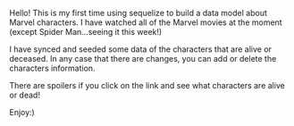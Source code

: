 Hello! This is my first time using sequelize to build a data model about Marvel characters.
I have watched all of the Marvel movies at the moment (except Spider Man...seeing it this week!)

I have synced and seeded some data of the characters that are alive or deceased.
In any case that there are changes, you can add or delete the characters information.

There are spoilers if you click on the link and see what characters are alive or dead!

Enjoy:)
